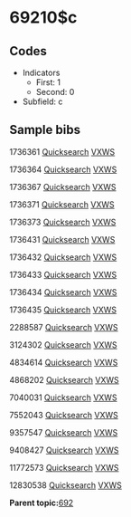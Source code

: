 # 69210$c

## Codes

-   Indicators
    -   First: 1
    -   Second: 0
-   Subfield: c

## Sample bibs

1736361 [Quicksearch](https://search.library.yale.edu/catalog/1736361) [VXWS](http://prodorbis.library.yale.edu:7014/vxws/GetHoldingsService?bibId=1736361)

1736364 [Quicksearch](https://search.library.yale.edu/catalog/1736364) [VXWS](http://prodorbis.library.yale.edu:7014/vxws/GetHoldingsService?bibId=1736364)

1736367 [Quicksearch](https://search.library.yale.edu/catalog/1736367) [VXWS](http://prodorbis.library.yale.edu:7014/vxws/GetHoldingsService?bibId=1736367)

1736371 [Quicksearch](https://search.library.yale.edu/catalog/1736371) [VXWS](http://prodorbis.library.yale.edu:7014/vxws/GetHoldingsService?bibId=1736371)

1736373 [Quicksearch](https://search.library.yale.edu/catalog/1736373) [VXWS](http://prodorbis.library.yale.edu:7014/vxws/GetHoldingsService?bibId=1736373)

1736431 [Quicksearch](https://search.library.yale.edu/catalog/1736431) [VXWS](http://prodorbis.library.yale.edu:7014/vxws/GetHoldingsService?bibId=1736431)

1736432 [Quicksearch](https://search.library.yale.edu/catalog/1736432) [VXWS](http://prodorbis.library.yale.edu:7014/vxws/GetHoldingsService?bibId=1736432)

1736433 [Quicksearch](https://search.library.yale.edu/catalog/1736433) [VXWS](http://prodorbis.library.yale.edu:7014/vxws/GetHoldingsService?bibId=1736433)

1736434 [Quicksearch](https://search.library.yale.edu/catalog/1736434) [VXWS](http://prodorbis.library.yale.edu:7014/vxws/GetHoldingsService?bibId=1736434)

1736435 [Quicksearch](https://search.library.yale.edu/catalog/1736435) [VXWS](http://prodorbis.library.yale.edu:7014/vxws/GetHoldingsService?bibId=1736435)

2288587 [Quicksearch](https://search.library.yale.edu/catalog/2288587) [VXWS](http://prodorbis.library.yale.edu:7014/vxws/GetHoldingsService?bibId=2288587)

3124302 [Quicksearch](https://search.library.yale.edu/catalog/3124302) [VXWS](http://prodorbis.library.yale.edu:7014/vxws/GetHoldingsService?bibId=3124302)

4834614 [Quicksearch](https://search.library.yale.edu/catalog/4834614) [VXWS](http://prodorbis.library.yale.edu:7014/vxws/GetHoldingsService?bibId=4834614)

4868202 [Quicksearch](https://search.library.yale.edu/catalog/4868202) [VXWS](http://prodorbis.library.yale.edu:7014/vxws/GetHoldingsService?bibId=4868202)

7040031 [Quicksearch](https://search.library.yale.edu/catalog/7040031) [VXWS](http://prodorbis.library.yale.edu:7014/vxws/GetHoldingsService?bibId=7040031)

7552043 [Quicksearch](https://search.library.yale.edu/catalog/7552043) [VXWS](http://prodorbis.library.yale.edu:7014/vxws/GetHoldingsService?bibId=7552043)

9357547 [Quicksearch](https://search.library.yale.edu/catalog/9357547) [VXWS](http://prodorbis.library.yale.edu:7014/vxws/GetHoldingsService?bibId=9357547)

9408427 [Quicksearch](https://search.library.yale.edu/catalog/9408427) [VXWS](http://prodorbis.library.yale.edu:7014/vxws/GetHoldingsService?bibId=9408427)

11772573 [Quicksearch](https://search.library.yale.edu/catalog/11772573) [VXWS](http://prodorbis.library.yale.edu:7014/vxws/GetHoldingsService?bibId=11772573)

12830538 [Quicksearch](https://search.library.yale.edu/catalog/12830538) [VXWS](http://prodorbis.library.yale.edu:7014/vxws/GetHoldingsService?bibId=12830538)

**Parent topic:**[692](../../tags/692/692.md)


